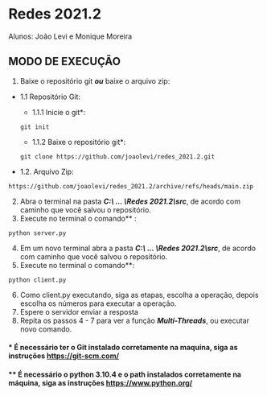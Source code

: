 # Redes 2021.2
Alunos: João Levi e Monique Moreira

## MODO DE EXECUÇÃO
1. Baixe o repositório git ***ou*** baixe o arquivo zip:

* 1.1 Repositório Git:

  * 1.1.1 Inicie o git*: 
  ```
  git init
  ```
  
  * 1.1.2 Baixe o repositório git*: 
  ```
  git clone https://github.com/joaolevi/redes_2021.2.git
  ```
  
* 1.2. Arquivo Zip: 
```
https://github.com/joaolevi/redes_2021.2/archive/refs/heads/main.zip
```

2. Abra o terminal na pasta ***C:\ ... \Redes 2021.2\src***, de acordo com caminho que você salvou o repositório.
3. Execute no terminal o comando** : 
```
python server.py
```
4. Em um novo terminal abra a pasta ***C:\ ... \Redes 2021.2\src***,  de acordo com caminho que você salvou o repositório.
5. Execute no terminal o comando**: 
```
python client.py
```
6. Como client.py executando, siga as etapas, escolha a operação, depois escolha os números para executar a operação.
7. Espere o servidor enviar a resposta
8. Repita os passos 4 - 7 para ver a função ***Multi-Threads***, ou executar novo comando.

#### * É necessário ter o Git instalado corretamente na maquina, siga as instruções https://git-scm.com/

#### ** É necessário o python 3.10.4 e o path  instalados corretamente na máquina, siga as instruções https://www.python.org/
